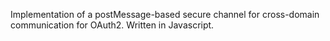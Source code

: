 Implementation of a postMessage-based secure channel for cross-domain communication for OAuth2. Written in Javascript.